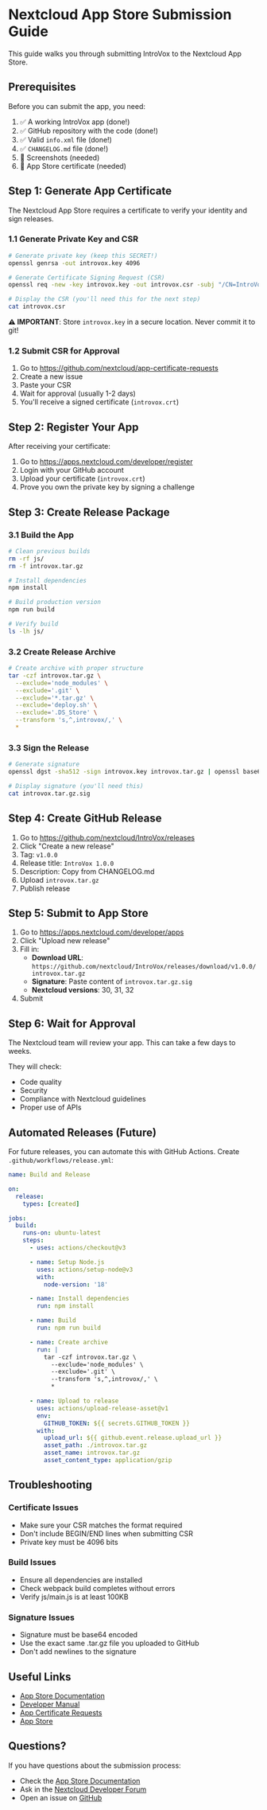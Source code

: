 # Nextcloud App Store Submission Guide

This guide walks you through submitting IntroVox to the Nextcloud App Store.

## Prerequisites

Before you can submit the app, you need:

1. ✅ A working IntroVox app (done!)
2. ✅ GitHub repository with the code (done!)
3. ✅ Valid `info.xml` file (done!)
4. ✅ `CHANGELOG.md` file (done!)
5. 📸 Screenshots (needed)
6. 🔑 App Store certificate (needed)

## Step 1: Generate App Certificate

The Nextcloud App Store requires a certificate to verify your identity and sign releases.

### 1.1 Generate Private Key and CSR

```bash
# Generate private key (keep this SECRET!)
openssl genrsa -out introvox.key 4096

# Generate Certificate Signing Request (CSR)
openssl req -new -key introvox.key -out introvox.csr -subj "/CN=IntroVox/emailAddress=info@shalution.com"

# Display the CSR (you'll need this for the next step)
cat introvox.csr
```

**⚠️ IMPORTANT**: Store `introvox.key` in a secure location. Never commit it to git!

### 1.2 Submit CSR for Approval

1. Go to https://github.com/nextcloud/app-certificate-requests
2. Create a new issue
3. Paste your CSR
4. Wait for approval (usually 1-2 days)
5. You'll receive a signed certificate (`introvox.crt`)

## Step 2: Register Your App

After receiving your certificate:

1. Go to https://apps.nextcloud.com/developer/register
2. Login with your GitHub account
3. Upload your certificate (`introvox.crt`)
4. Prove you own the private key by signing a challenge

## Step 3: Create Release Package

### 3.1 Build the App

```bash
# Clean previous builds
rm -rf js/
rm -f introvox.tar.gz

# Install dependencies
npm install

# Build production version
npm run build

# Verify build
ls -lh js/
```

### 3.2 Create Release Archive

```bash
# Create archive with proper structure
tar -czf introvox.tar.gz \
  --exclude='node_modules' \
  --exclude='.git' \
  --exclude='*.tar.gz' \
  --exclude='deploy.sh' \
  --exclude='.DS_Store' \
  --transform 's,^,introvox/,' \
  *
```

### 3.3 Sign the Release

```bash
# Generate signature
openssl dgst -sha512 -sign introvox.key introvox.tar.gz | openssl base64 > introvox.tar.gz.sig

# Display signature (you'll need this)
cat introvox.tar.gz.sig
```

## Step 4: Create GitHub Release

1. Go to https://github.com/nextcloud/IntroVox/releases
2. Click "Create a new release"
3. Tag: `v1.0.0`
4. Release title: `IntroVox 1.0.0`
5. Description: Copy from CHANGELOG.md
6. Upload `introvox.tar.gz`
7. Publish release

## Step 5: Submit to App Store

1. Go to https://apps.nextcloud.com/developer/apps
2. Click "Upload new release"
3. Fill in:
   - **Download URL**: `https://github.com/nextcloud/IntroVox/releases/download/v1.0.0/introvox.tar.gz`
   - **Signature**: Paste content of `introvox.tar.gz.sig`
   - **Nextcloud versions**: 30, 31, 32
4. Submit

## Step 6: Wait for Approval

The Nextcloud team will review your app. This can take a few days to weeks.

They will check:
- Code quality
- Security
- Compliance with Nextcloud guidelines
- Proper use of APIs

## Automated Releases (Future)

For future releases, you can automate this with GitHub Actions. Create `.github/workflows/release.yml`:

```yaml
name: Build and Release

on:
  release:
    types: [created]

jobs:
  build:
    runs-on: ubuntu-latest
    steps:
      - uses: actions/checkout@v3

      - name: Setup Node.js
        uses: actions/setup-node@v3
        with:
          node-version: '18'

      - name: Install dependencies
        run: npm install

      - name: Build
        run: npm run build

      - name: Create archive
        run: |
          tar -czf introvox.tar.gz \
            --exclude='node_modules' \
            --exclude='.git' \
            --transform 's,^,introvox/,' \
            *

      - name: Upload to release
        uses: actions/upload-release-asset@v1
        env:
          GITHUB_TOKEN: ${{ secrets.GITHUB_TOKEN }}
        with:
          upload_url: ${{ github.event.release.upload_url }}
          asset_path: ./introvox.tar.gz
          asset_name: introvox.tar.gz
          asset_content_type: application/gzip
```

## Troubleshooting

### Certificate Issues
- Make sure your CSR matches the format required
- Don't include BEGIN/END lines when submitting CSR
- Private key must be 4096 bits

### Build Issues
- Ensure all dependencies are installed
- Check webpack build completes without errors
- Verify js/main.js is at least 100KB

### Signature Issues
- Signature must be base64 encoded
- Use the exact same .tar.gz file you uploaded to GitHub
- Don't add newlines to the signature

## Useful Links

- [App Store Documentation](https://nextcloudappstore.readthedocs.io/)
- [Developer Manual](https://docs.nextcloud.com/server/latest/developer_manual/)
- [App Certificate Requests](https://github.com/nextcloud/app-certificate-requests)
- [App Store](https://apps.nextcloud.com/)

## Questions?

If you have questions about the submission process:
- Check the [App Store Documentation](https://nextcloudappstore.readthedocs.io/)
- Ask in the [Nextcloud Developer Forum](https://help.nextcloud.com/c/dev/)
- Open an issue on [GitHub](https://github.com/nextcloud/IntroVox/issues)
